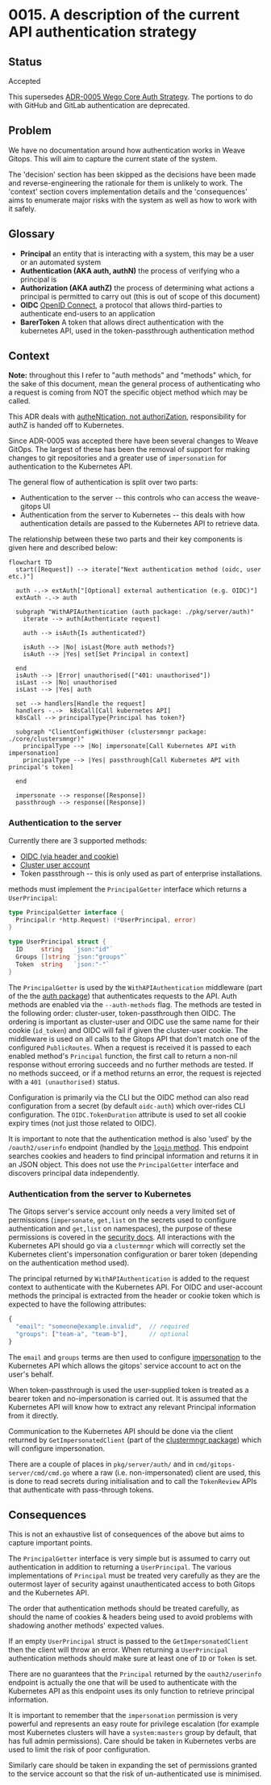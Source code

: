 # 0015. A description of the current API authentication strategy

## Status

Accepted

This supersedes [ADR-0005 Wego Core Auth Strategy](./0005-wego-core-auth-strategy.md). The portions to do with GitHub and GitLab authentication are deprecated.

## Problem

We have no documentation around how authentication works in Weave Gitops. This will aim to capture the current state of
the system.

The 'decision' section has been skipped as the decisions have been made and reverse-engineering the rationale for them is unlikely to work. The 'context' section covers implementation details and the 'consequences' aims to enumerate major risks with the system as well as how to work with it safely.

## Glossary

* **Principal** an entity that is interacting with a system, this may be a user or an automated system
* **Authentication (AKA auth, authN)** the process of verifying who a principal is
* **Authorization (AKA authZ)** the process of determining what actions a principal is permitted to carry out (this is out of scope of this document)
* **OIDC** [OpenID Connect](https://docs.gitops.weave.works/docs/configuration/securing-access-to-the-dashboard/), a protocol that allows third-parties to authenticate end-users to an application
* **BarerToken** A token that allows direct authentication with the kubernetes API, used in the token-passthrough authentication method

## Context

**Note:** throughout this I refer to "auth methods" and "methods" which, for the sake of this document, mean the general process of authenticating who a request is coming from NOT the specific object method which may be called. 

This ADR deals with [autheNtication, not authoriZation](https://www.cloudflare.com/en-gb/learning/access-management/authn-vs-authz/), responsibility for authZ is handed off to Kubernetes.

Since ADR-0005 was accepted there have been several changes to Weave GitOps. The largest of these has been the removal of support for making changes to git repositories and a greater use of `impersonation` for authentication to the Kubernetes API.

The general flow of authentication is split over two parts:
* Authentication to the server -- this controls who can access the weave-gitops UI
* Authentication from the server to Kubernetes -- this deals with how authentication details are passed to the Kubernetes API to retrieve data.

The relationship between these two parts and their key components is given here and described below:

```mermaid
flowchart TD
  start([Request]) --> iterate["Next authentication method (oidc, user etc.)"]

  auth -.-> extAuth["[Optional] external authentication (e.g. OIDC)"]
  extAuth -.-> auth

  subgraph "WithAPIAuthentication (auth package: ./pkg/server/auth)"
    iterate --> auth[Authenticate request]

    auth --> isAuth{Is authenticated?}

    isAuth --> |No| isLast{More auth methods?}
    isAuth --> |Yes| set[Set Principal in context]

  end
  isAuth --> |Error| unauthorised(["401: unauthorised"])
  isLast --> |No| unauthorised
  isLast --> |Yes| auth

  set --> handlers[Handle the request]
  handlers -.->  k8sCall[Call kubernetes API]
  k8sCall --> principalType{Principal has token?}

  subgraph "ClientConfigWithUser (clustersmngr package: ./core/clustersmngr)"
    principalType --> |No| impersonate[Call Kubernetes API with impersonation]
    principalType --> |Yes| passthrough[Call Kubernetes API with principal's token]

  end

  impersonate --> response([Response])
  passthrough --> response([Response])
```

### Authentication to the server

Currently there are 3 supported methods:

* [OIDC (via header and cookie)](https://docs.gitops.weave.works/docs/configuration/service-account-permissions/)
* [Cluster user account](https://docs.gitops.weave.works/docs/configuration/service-account-permissions/)
* Token passthrough -- this is only used as part of enterprise installations.

methods must implement the `PrincipalGetter` interface which returns a `UserPrincipal`:
```go
type PrincipalGetter interface {
  Principal(r *http.Request) (*UserPrincipal, error)
}

type UserPrincipal struct {
  ID     string   `json:"id"`
  Groups []string `json:"groups"`
  Token  string   `json:"-"`
}
```

The `PrincipalGetter` is used by the `WithAPIAuthentication` middleware (part of the the [auth package](../../pkg/server/auth/auth.go)) that authenticates requests to the API. Auth methods are enabled via the `--auth-methods` flag. The methods are tested in the following order: cluster-user, token-passthrough then OIDC. The ordering is important as cluster-user and OIDC use the same name for their cookie (`id_token`) and OIDC will fail if given the cluster-user cookie. The middleware is used on all calls to the Gitops API that don't match one of the configured `PublicRoutes`. When a request is received it is passed to each enabled method's `Principal` function, the first call to return a non-nil response without erroring succeeds and no further methods are tested. If no methods succeed, or if a method returns an error, the request is rejected with a `401 (unauthorised)` status.

Configuration is primarily via the CLI but the OIDC method can also read configuration from a secret (by default `oidc-auth`) which over-rides CLI configuration. The `OIDC.TokenDuration` attribute is used to set all cookie expiry times (not just those related to OIDC).

It is important to note that the authentication method is also 'used' by the `/oauth2/userinfo` endpoint (handled by the [`login` method](../../pkg/server/auth/server.go). This endpoint searches cookies and headers to find principal information and returns it in an JSON object. This does not use the `PrincipalGetter` interface and discovers principal data independently.

### Authentication from the server to Kubernetes

The Gitops server's service account only needs a very limited set of permissions (`impersonate`, `get,list` on the secrets used to configure authentication and `get,list` on namespaces), the purpose of these permissions is covered in the [security docs](https://docs.gitops.weave.works/docs/configuration/service-account-permissions/). All interactions with the Kubernetes API should go via a `clustermngr` which will correctly set the Kubernetes client's impersonation configuration or barer token (depending on the authentication method used).

The principal returned by `WithAPIAuthentication` is added to the request context to authenticate with the Kubernetes API. For OIDC and user-account methods the principal is extracted from the header or cookie token which is expected to have the following attributes:

```javascript
{
  "email": "someone@example.invalid",  // required
  "groups": ["team-a", "team-b"],      // optional
}
```

The `email` and `groups` terms are then used to configure [impersonation](https://kubernetes.io/docs/reference/access-authn-authz/authentication/#user-impersonation) to the Kubernetes API which allows the gitops' service account to act on the user's behalf.

When token-passthrough is used the user-supplied token is treated as a bearer token and no-impersonation is carried out. It is assumed that the Kubernetes API will know how to extract any relevant Principal information from it directly.

Communication to the Kubernetes API should be done via the client returned by `GetImpersonatedClient` (part of the [clustermngr package](../../core/clustermngr/clustermngr.go)) which will configure impersonation.

There are a couple of places in `pkg/server/auth/` and in `cmd/gitops-server/cmd/cmd.go` where a raw (i.e. non-impersonated) client are used, this is done to read secrets during initialisation and to call the `TokenReview` APIs that authenticate with pass-through tokens.

## Consequences

This is not an exhaustive list of consequences of the above but aims to capture important points.

The `PrincipalGetter` interface is very simple but is assumed to carry out authentication in addition to returning a `UserPrincipal`. The various implementations of `Principal` must be treated very carefully as they are the outermost layer of security against unauthenticated access to both Gitops and the Kubernetes API.

The order that authentication methods should be treated carefully, as should the name of cookies & headers being used to avoid problems with shadowing another methods' expected values.

If an empty `UserPrincipal` struct is passed to the `GetImpersonatedClient` then the client will throw an error. When returning a `UserPrincipal` authentication methods should make sure at least one of `ID` or `Token` is set.

There are no guarantees that the `Principal` returned by the `oauth2/userinfo` endpoint is actually the one that will be used to authenticate with the Kubernetes API as this endpoint uses its only function to retrieve principal information.

It is important to remember that the `impersonation` permission is very powerful and represents an easy route for privilege escalation (for example most Kubernetes clusters will have a `system:masters` group by default, that has full admin permissions). Care should be taken in Kubernetes verbs are used to limit the risk of poor configuration.

Similarly care should be taken in expanding the set of permissions granted to the service account so that the risk of un-authenticated use is minimised.
